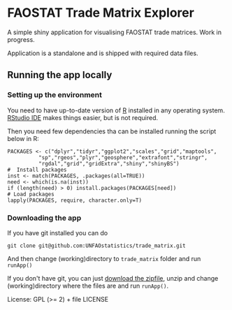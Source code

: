 FAOSTAT Trade Matrix Explorer
=====================================

A simple shiny application for visualising FAOSTAT trade matrices. Work in progress.

Application is a standalone and is shipped with required data files.

Running the app locally
-------------------------------------

### Setting up the environment

You need to have up-to-date version of [R](http://www.r-project.org/) installed in any operating system. [RStudio IDE](http://www.rstudio.com/products/rstudio/download/) makes things easier, but is not required.

Then you need few dependencies tha can be installed running the script below in R: 

    PACKAGES <- c("dplyr","tidyr","ggplot2","scales","grid","maptools",
              "sp","rgeos","plyr","geosphere","extrafont","stringr",
              "rgdal","grid","gridExtra","shiny","shinyBS")
    #  Install packages
    inst <- match(PACKAGES, .packages(all=TRUE))
    need <- which(is.na(inst))
    if (length(need) > 0) install.packages(PACKAGES[need])
    # Load packages
    lapply(PACKAGES, require, character.only=T)

### Downloading the app

If you have git installed you can do
    
    git clone git@github.com:UNFAOstatistics/trade_matrix.git

And then change (working)directory to `trade_matrix` folder and run `runApp()`

If you don't have git, you can just [download the zipfile](https://github.com/UNFAOstatistics/trade_matrix/archive/master.zip), unzip and change (working)directory where the files are and run `runApp()`.


License: GPL (>= 2) + file LICENSE